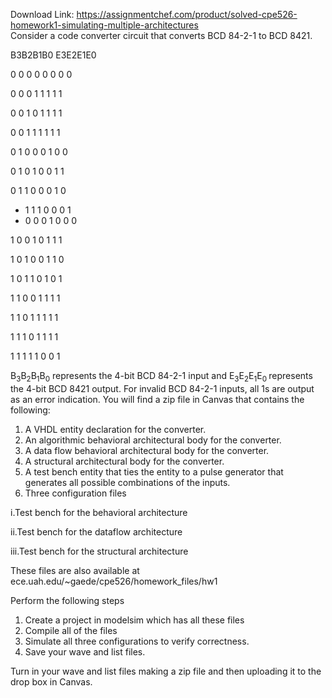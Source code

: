 Download Link: https://assignmentchef.com/product/solved-cpe526-homework1-simulating-multiple-architectures
<br>
Consider a code converter circuit that converts BCD 84-2-1 to BCD 8421.

B3B2B1B0          E3E2E1E0

0 0 0 0                    0 0 0 0

0 0 0 1                    1 1 1 1

0 0 1 0                    1 1 1 1

0 0 1 1                    1 1 1 1

0 1 0 0                    0 1 0 0

0 1 0 1                    0 0 1 1

0 1 1 0                    0 0 1 0

<ul>

 <li>1 1 1              0 0 0 1</li>

 <li>0 0 0                 1 0 0 0</li>

</ul>

1 0 0 1                    0 1 1 1

1 0 1 0                    0 1 1 0

1 0 1 1                    0 1 0 1

1 1 0 0                    1 1 1 1

1 1 0 1                    1 1 1 1

1 1 1 0                    1 1 1 1

1 1 1 1                    1 0 0 1







B<sub>3</sub>B<sub>2</sub>B<sub>1</sub>B<sub>0</sub> represents the 4-bit BCD 84-2-1 input and E<sub>3</sub>E<sub>2</sub>E<sub>1</sub>E<sub>0 </sub>represents the 4-bit BCD 8421 output. For invalid BCD 84-2-1 inputs, all 1s are output as an error indication. You will find a zip file in Canvas that contains the following:

<ol>

 <li>A VHDL entity declaration for the converter.</li>

 <li>An algorithmic behavioral architectural body for the converter.</li>

 <li>A data flow behavioral architectural body for the converter.</li>

 <li>A structural architectural body for the converter.</li>

 <li>A test bench entity that ties the entity to a pulse generator that generates all possible combinations of the inputs.</li>

 <li>Three configuration files</li>

</ol>

i.Test bench for the behavioral architecture

ii.Test bench for the dataflow architecture

iii.Test bench for the structural architecture

These files are also available at ece.uah.edu/~gaede/cpe526/homework_files/hw1

Perform the following steps

<ol>

 <li>Create a project in modelsim which has all these files</li>

 <li>Compile all of the files</li>

 <li>Simulate all three configurations to verify correctness.</li>

 <li>Save your wave and list files.</li>

</ol>

Turn in your wave and list files making a zip file and then uploading it to the drop box in Canvas.